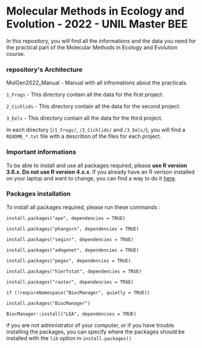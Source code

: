 # Molecular Methods in Ecology and Evolution - 2022 - UNIL Master BEE

In this repository, you will find all the informations and the data you need for the practical part of the Molecular Methods in Ecology and Evolution course. 


### repository's Architecture 

MolGen2022_Manual			- Manual with all infromations about the practicals. 

`1_Frogs`							- This directory contain all the data for the first project.

`2_Cichlids`					- This directory contain all the data for the second project.

`3_Eels`							- This directory contain all the data for the third project.

In each directory (`/1_Frogs/`, `/2_Cichlids/` and `/3_Eels/`), you will find a `README_*.txt` file with a descrition of the files for each project.

### Important informations

To be able to install and use all packages required, please **use R version 3.6.x. Do not use R version 4.x.x**.
If you already have an R verison installed on your laptop and want to change, you can find a way to do it [here](https://support.rstudio.com/hc/en-us/articles/200486138-Changing-R-versions-for-the-RStudio-Desktop-IDE).


### Packages installation

To install all packages required, please run these commands :

`install.packages("ape", dependencies = TRUE)`

`install.packages("phangorn", dependencies = TRUE)`

`install.packages("seqinr", dependencies = TRUE)`

`install.packages("adegenet", dependencies = TRUE)`

`install.packages("pegas", dependencies = TRUE)`

`install.packages("hierfstat", dependencies = TRUE)`

`install.packages("raster", dependencies = TRUE)`

`if (!requireNamespace("BiocManager", quietly = TRUE))`

`install.packages("BiocManager")`

`BiocManager::install("LEA", dependencies = TRUE)`


if you are not administrator of your computer, or if you have trouble installing the packages, you can specify where the packages should be installed with the `lib` option in `install.packages()`
